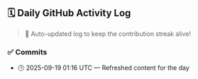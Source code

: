 ## 🗓️ Daily GitHub Activity Log

> 🤖 Auto-updated log to keep the contribution streak alive!

### ✅ Commits

- 🕒 2025-09-19 01:16 UTC — Refreshed content for the day

